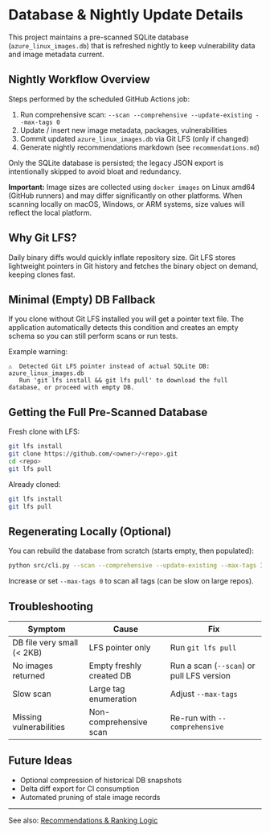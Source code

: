 # Database & Nightly Update Details

This project maintains a pre-scanned SQLite database (`azure_linux_images.db`) that is refreshed nightly to keep vulnerability data and image metadata current.

## Nightly Workflow Overview

Steps performed by the scheduled GitHub Actions job:
1. Run comprehensive scan: `--scan --comprehensive --update-existing --max-tags 0`
2. Update / insert new image metadata, packages, vulnerabilities
3. Commit updated `azure_linux_images.db` via Git LFS (only if changed)
4. Generate nightly recommendations markdown (see `recommendations.md`)

Only the SQLite database is persisted; the legacy JSON export is intentionally skipped to avoid bloat and redundancy.

**Important:** Image sizes are collected using `docker images` on Linux amd64 (GitHub runners) and may differ significantly on other platforms. When scanning locally on macOS, Windows, or ARM systems, size values will reflect the local platform.

## Why Git LFS?

Daily binary diffs would quickly inflate repository size. Git LFS stores lightweight pointers in Git history and fetches the binary object on demand, keeping clones fast.

## Minimal (Empty) DB Fallback

If you clone without Git LFS installed you will get a pointer text file. The application automatically detects this condition and creates an empty schema so you can still perform scans or run tests.

Example warning:
```
⚠️  Detected Git LFS pointer instead of actual SQLite DB: azure_linux_images.db
   Run 'git lfs install && git lfs pull' to download the full database, or proceed with empty DB.
```

## Getting the Full Pre-Scanned Database

Fresh clone with LFS:
```bash
git lfs install
git clone https://github.com/<owner>/<repo>.git
cd <repo>
git lfs pull
```

Already cloned:
```bash
git lfs install
git lfs pull
```

## Regenerating Locally (Optional)

You can rebuild the database from scratch (starts empty, then populated):
```bash
python src/cli.py --scan --comprehensive --update-existing --max-tags 10 --database azure_linux_images.json
```
Increase or set `--max-tags 0` to scan all tags (can be slow on large repos).

## Troubleshooting

| Symptom | Cause | Fix |
| ------- | ----- | --- |
| DB file very small (< 2KB) | LFS pointer only | Run `git lfs pull` |
| No images returned | Empty freshly created DB | Run a scan (`--scan`) or pull LFS version |
| Slow scan | Large tag enumeration | Adjust `--max-tags` |
| Missing vulnerabilities | Non-comprehensive scan | Re-run with `--comprehensive` |

## Future Ideas

- Optional compression of historical DB snapshots
- Delta diff export for CI consumption
- Automated pruning of stale image records

---
See also: [Recommendations & Ranking Logic](recommendations.md)
